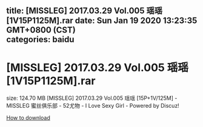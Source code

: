 
title: [MISSLEG] 2017.03.29 Vol.005 瑶瑶[1V15P1125M].rar
date: Sun Jan 19 2020 13:23:35 GMT+0800 (CST)    
categories: baidu
---

# [MISSLEG] 2017.03.29 Vol.005 瑶瑶[1V15P1125M].rar
size: 124.70 MB
 [MISSLEG] 2017.03.29 Vol.005 瑶瑶 [15P+1V/125M] - MISSLEG 蜜丝俱乐部 - 52尤物 - I Love Sexy Girl - Powered by Discuz!
 

[How to download](https://bpcam.bemobtrk.com/go/2ceec3aa-1ca2-46d6-b9ff-aaa5c184517c?jno=37)
